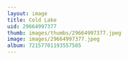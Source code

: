 ```yaml
---
layout: image
title: Cold Lake
uid: 29664997377
thumb: images/thumbs/29664997377.jpeg
image: images/29664997377.jpeg
album: 72157701193557585
---
```



